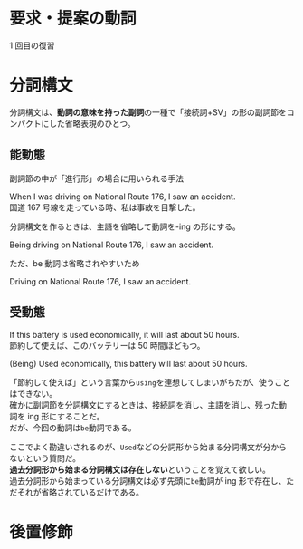 # 要求・提案の動詞

1 回目の復習

# 分詞構文

分詞構文は、**動詞の意味を持った副詞**の一種で「接続詞+SV」の形の副詞節をコンパクトにした省略表現のひとつ。

## 能動態

副詞節の中が「進行形」の場合に用いられる手法

When I was driving on National Route 176, I saw an accident.  
国道 167 号線を走っている時、私は事故を目撃した。

分詞構文を作るときは、主語を省略して動詞を-ing の形にする。

Being driving on National Route 176, I saw an accident.

ただ、be 動詞は省略されやすいため

Driving on National Route 176, I saw an accident.

## 受動態

If this battery is used economically, it will last about 50 hours.  
節約して使えば、このバッテリーは 50 時間ほどもつ。

(Being) Used economically, this battery will last about 50 hours.

「節約して使えば」という言葉から`using`を連想してしまいがちだが、使うことはできない。  
確かに副詞節を分詞構文にするときは、接続詞を消し、主語を消し、残った動詞を ing 形にすることだ。  
だが、今回の動詞は`be`動詞である。

ここでよく勘違いされるのが、`Used`などの分詞形から始まる分詞構文が分からないという質問だ。  
**過去分詞形から始まる分詞構文は存在しない**ということを覚えて欲しい。  
過去分詞形から始まっている分詞構文は必ず先頭に`be`動詞が ing 形で存在し、ただそれが省略されているだけである。

# 後置修飾

